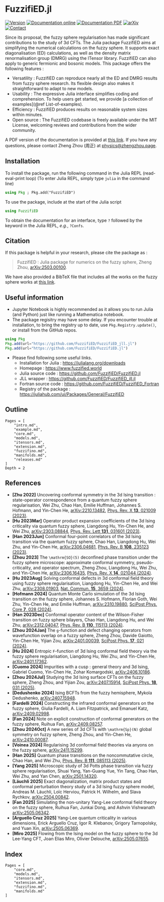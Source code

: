 # FuzzifiED.jl 

[![Version](https://img.shields.io/badge/Version-1.0.4-orange)](https://juliahub.com/ui/Packages/General/FuzzifiED/1.0.4)
[![Documentation online](https://img.shields.io/badge/Documentation-Online-8e8eff)](https://docs.fuzzified.world/)
[![Documentation PDF](https://img.shields.io/badge/Documentation-PDF-8e8eff)](https://docs.fuzzified.world/assets/FuzzifiED_Documentation.pdf)
[![arXiv](https://img.shields.io/badge/arXiv-2503.00100-b31b1b)](https://arxiv.org/abs/2503.00100)
[![Contact](https://img.shields.io/badge/Contact-Zheng_Zhou_周正-2e63b8)](mailto:physics@zhengzhou.page)

Since its proposal, the fuzzy sphere regularisation has made significant contributions to the study of 3d CFTs. The Julia package FuzzifiED aims at simplifying the numerical calculations on the fuzzy sphere. It supports exact diagonalisation (ED) calculations, as well as the density matrix renormalisation group (DMRG) using the ITensor library. FuzzifiED can also apply to generic fermionic and bosonic models. This package offers the following features : 

* Versatility : FuzzifiED can reproduce nearly all the ED and DMRG results from fuzzy sphere research. Its flexible design also makes it straightforward to adapt to new models.
* Usability : The expressive Julia interface simplifies coding and comprehension. To help users get started, we provide [a collection of examples](@ref List-of-examples).
* Efficiency : FuzzifiED produces results on reasonable system sizes within minutes.
* Open source : The FuzzifiED codebase is freely available under the MIT License, welcoming reviews and contributions from the wider community.

A PDF version of the documentation is provided at [this link](https://docs.fuzzified.world/assets/FuzzifiED_Documentation.pdf). If you have any questions, please contact Zheng Zhou (周正) at [physics@zhengzhou.page](mailto:physics@zhengzhou.page).

## Installation

To install the package, run the following command in the Julia REPL (read-eval-print loop) (To enter Julia REPL, simply type `julia` in the command line) 
```julia
using Pkg ; Pkg.add("FuzzifiED")
```
To use the package, include at the start of the Julia script
```julia
using FuzzifiED
```
To obtain the documentation for an interface, type `?` followed by the keyword in the Julia REPL, _e.g._, `?Confs`.

## Citation

If this package is helpful in your research, please cite the package as : 

> FuzzifiED : Julia package for numerics on the fuzzy sphere, Zheng Zhou, [arXiv:2503.00100](https://arxiv.org/abs/2503.00100).

We have also provided a BibTeX file that includes all the works on the fuzzy sphere works at [this link](https://docs.fuzzified.world/assets/bib_fuzzy.bib).

## Useful information

* Jupyter Notebook is highly recommended as it allows you to run Julia (and Python) just like running a Mathematica notebook.
* The package regisitry may have some delay. If you encounter trouble at installation, to bring the registry up to date, use `Pkg.Registry.update()`, or install from the GitHub repos.
```Julia
using Pkg
Pkg.add(url="https://github.com/FuzzifiED/FuzzifiED_jll.jl")
Pkg.add(url="https://github.com/FuzzifiED/FuzzifiED.jl")
```
* Please find following some useful links.
    - Installation for Julia : <https://julialang.org/downloads>
    - Homepage : <https://www.fuzzified.world>
    - Julia source code : <https://github.com/FuzzifiED/FuzzifiED.jl>
    - JLL wrapper : <https://github.com/FuzzifiED/FuzzifiED_jll.jl>
    - Fortran source code : <https://github.com/FuzzifiED/FuzzifiED_Fortran>
    - Registry of the package : <https://juliahub.com/ui/Packages/General/FuzzifiED>

## Outline 

```@contents
Pages = [
    "intro.md",
    "example.md",
    "core.md",
    "models.md",
    "itensors.md",
    "extension.md",
    "fuzzifino.md",
    "manifolds.md",
    "releases.md"
]
Depth = 2
```

## References

* __[Zhu 2022]__ Uncovering conformal symmetry in the 3d Ising transition : state-operator correspondence from a quantum fuzzy sphere regularisation, Wei Zhu, Chao Han, Emilie Huffman, Johannes S. Hofmann, and Yin-Chen He, [arXiv:2210.13482](https://arxiv.org/abs/2210.13482), [Phys. Rev. X __13__, 021009 (2023)](https://doi.org/10.1103/PhysRevX.13.021009).
* __[Hu 2023Mar]__ Operator product expansion coefficients of the 3d Ising criticality via quantum fuzzy sphere, Liangdong Hu, Yin-Chen He, and Wei Zhu, [arXiv:2303.08844](https://arxiv.org/abs/2303.08844), [Phys. Rev. Lett __131__, 031601 (2023)](https://doi.org/10.1103/PhysRevLett.131.031601).
* __[Han 2023Jun]__ Conformal four-point correlators of the 3d Ising transition via the quantum fuzzy sphere, Chao Han, Liangdong Hu, Wei Zhu, and Yin-Chen He, [arXiv:2306.04681](https://arxiv.org/abs/2306.04681), [Phys. Rev. B __108__, 235123 (2023)](https://doi.org/10.1103/PhysRevB.108.235123).
* __[Zhou 2023]__ The ``\mathrm{SO}(5)`` deconfined phase transition under the fuzzy sphere microscope: approximate conformal symmetry, pseudo-criticality, and operator spectrum, Zheng Zhou, Liangdong Hu, Wei Zhu, and Yin-Chen He, [arXiv:2306.16435](https://arxiv.org/abs/2306.16435), [Phys. Rev. X __14__, 021044 (2024)](https://doi.org/10.1103/PhysRevX.14.021044).
* __[Hu 2023Aug]__ Solving conformal defects in 3d conformal field theory using fuzzy sphere regularisation, Liangdong Hu, Yin-Chen He, and Wei Zhu, [arXiv:2308.01903](https://arxiv.org/abs/2308.01903), [Nat. Commun. __15__, 3659 (2024)](https://doi.org/10.1038/s41467-024-47978-y).
* __[Hofmann 2024]__ Quantum Monte Carlo simulation of the 3d Ising transition on the fuzzy sphere, Johannes S. Hofmann, Florian Goth, Wei Zhu, Yin-Chen He, and Emilie Huffman, [arXiv:2310.19880](https://arxiv.org/abs/2310.19880), [SciPost Phys. Core __7__, 028 (2024)](https://doi.org/10.21468/SciPostPhysCore.7.2.028).
* __[Han 2023Dec]__ Conformal operator content of the Wilson-Fisher transition on fuzzy sphere bilayers, Chao Han, Liangdong Hu, and Wei Zhu, [arXiv:2312.04047](https://arxiv.org/abs/2312.04047), [Phys. Rev. B __110__, 115113 (2024)](https://doi.org/10.1103/PhysRevB.110.115113).
* __[Zhou 2024Jan]__ The ``g``-function and defect changing operators from wavefunction overlap on a fuzzy sphere, Zheng Zhou, Davide Gaiotto, Yin-Chen He, Yijian Zou, [arXiv:2401.00039](https://arxiv.org/abs/2401.00039), [SciPost Phys. __17__, 021 (2024)](https://doi.org/10.21468/SciPostPhys.17.1.021).
* __[Hu 2024]__ Entropic ``F``-function of 3d Ising conformal field theory via the fuzzy sphere regularisation, Liangdong Hu, Wei Zhu, and Yin-Chen He, [arXiv:2401.17362](https://arxiv.org/abs/2401.17362).
* __[Cuomo 2024]__ Impurities with a cusp : general theory and 3d Ising, Gabriel Cuomo, Yin-Chen He, Zohar Komargodski, [arXiv:2406.10186](https://arxiv.org/abs/2406.10186). 
* __[Zhou 2024Jul]__ Studying the 3d Ising surface CFTs on the fuzzy sphere, Zheng Zhou, and Yijian Zou, [arXiv:2407.15914](https://arxiv.org/abs/2407.15914), [SciPost Phys. __18__, 031 (2025)](https://doi.org/10.21468/SciPostPhys.18.1.031).
* __[Dedushenko 2024]__ Ising BCFTs from the fuzzy hemisphere, Mykola Dedushenko, [arXiv:2407.15948](https://arxiv.org/abs/2407.15948).
* __[Fardelli 2024]__ Constructing the infrared conformal generators on the fuzzy sphere, Giulia Fardelli, A. Liam Fitzpatrick, and Emanuel Katz, [arXiv:2409.02998](https://arxiv.org/abs/2409.02998).
* __[Fan 2024]__ Note on explicit construction of conformal generators on the fuzzy sphere, Ruihua Fan, [arXiv:2409.08257](https://arxiv.org/abs/2409.08257).
* __[Zhou 2024Oct]__ A new series of 3d CFTs with ``\mathrm{Sp}(N)`` global symmetry on fuzzy sphere, Zheng Zhou, and Yin-Chen He, [arXiv:2410.00087](https://arxiv.org/abs/2410.00087).
* __[Voinea 2024]__ Regularising 3d conformal field theories via anyons on the fuzzy sphere, [arXiv:2411.15299](https://arxiv.org/abs/2411.15299).
* __[Han 2025]__ Quantum phase transitions on the noncommutative circle, Chao Han, and Wei Zhu, [Phys. Rev. B __111__, 085113 (2025)](https://doi.org/10.1103/PhysRevB.111.085113).
* __[Yang 2025]__ Microscopic study of 3d Potts phase transition via fuzzy sphere regularisation, Shuai Yang, Yan-Guang Yue, Yin Tang, Chao Han, Wei Zhu, and Yan Chen, [arXiv:2501.14320](https://arxiv.org/abs/2501.14320).
* __[Läuchli 2025]__ Exact diagonalization, matrix product states and conformal perturbation theory study of a 3d Ising fuzzy sphere model, Andreas M. Läuchli, Loïc Herviou, Patrick H. Wilhelm, and Slava Rychkov, [arXiv:2504.00842](https://arxiv.org/abs/2504.00842).
* __[Fan 2025]__ Simulating the non-unitary Yang-Lee conformal field
theory on the fuzzy sphere, Ruihua Fan, Junkai Dong, and Ashvin Vishwanath [arXiv:2505.06342](https://arxiv.org/abs/2505.06342).
* __[Arguello Cruz 2025]__ Yang-Lee quantum criticality in various dimensions, Erick Arguello Cruz, Igor R. Klebanov, Grigory Tarnopolsky, and Yuan Xin, [arXiv:2505.06369](https://arxiv.org/abs/2505.06369).
* __[Miro 2025]__ Flowing from the Ising model on the fuzzy sphere to the 3d
Lee-Yang CFT, Joan Elias Miro, Olivier Delouche, [arXiv:2505.07655](https://arxiv.org/abs/2505.07655).

## Index 

```@index
Pages = [
    "core.md",
    "models.md",
    "itensors.md",
    "extension.md",
    "fuzzifino.md",
    "manifolds.md"
]
```
